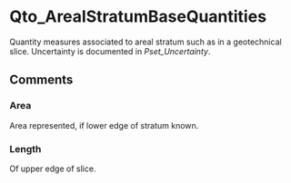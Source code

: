 # Qto_ArealStratumBaseQuantities

Quantity measures associated to areal stratum such as in a geotechnical slice. Uncertainty is documented in _Pset_Uncertainty_.
<!-- end of short definition -->



## Comments

### Area

Area represented, if lower edge of stratum known.

### Length

Of upper edge of slice.

